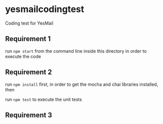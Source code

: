 # yesmailcodingtest
Coding test for YesMail


## Requirement 1
run `npm start` from the command line inside this directory in order to execute the code

## Requirement 2
run `npm install` first, in order to get the mocha and chai libraries installed, then

run `npm test` to execute the unit tests

## Requirement 3

